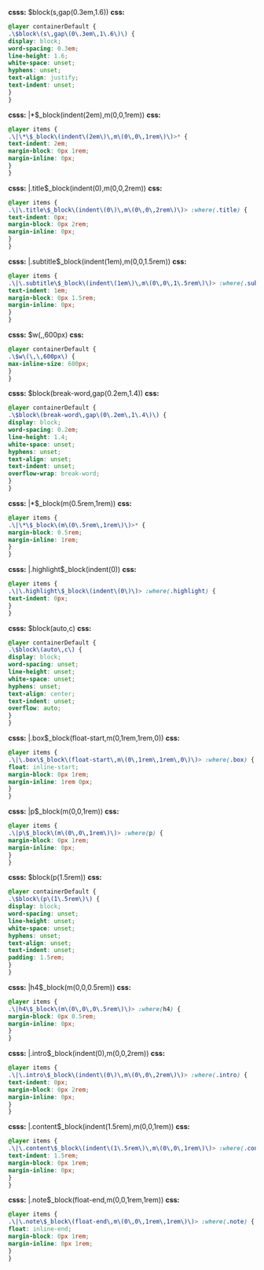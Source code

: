 **csss:** $block(s,gap(0.3em,1.6))
**css:**
```css
@layer containerDefault {
.\$block\(s\,gap\(0\.3em\,1\.6\)\) {
display: block;
word-spacing: 0.3em;
line-height: 1.6;
white-space: unset;
hyphens: unset;
text-align: justify;
text-indent: unset;
}
}
```

**csss:** |*$_block(indent(2em),m(0,0,1rem))
**css:**
```css
@layer items {
.\|\*\$_block\(indent\(2em\)\,m\(0\,0\,1rem\)\)>* {
text-indent: 2em;
margin-block: 0px 1rem;
margin-inline: 0px;
}
}
```

**csss:** |.title$_block(indent(0),m(0,0,2rem))
**css:**
```css
@layer items {
.\|\.title\$_block\(indent\(0\)\,m\(0\,0\,2rem\)\)> :where(.title) {
text-indent: 0px;
margin-block: 0px 2rem;
margin-inline: 0px;
}
}
```

**csss:** |.subtitle$_block(indent(1em),m(0,0,1.5rem))
**css:**
```css
@layer items {
.\|\.subtitle\$_block\(indent\(1em\)\,m\(0\,0\,1\.5rem\)\)> :where(.subtitle) {
text-indent: 1em;
margin-block: 0px 1.5rem;
margin-inline: 0px;
}
}
```

**csss:** $w(,,600px)
**css:**
```css
@layer containerDefault {
.\$w\(\,\,600px\) {
max-inline-size: 600px;
}
}
```

**csss:** $block(break-word,gap(0.2em,1.4))
**css:**
```css
@layer containerDefault {
.\$block\(break-word\,gap\(0\.2em\,1\.4\)\) {
display: block;
word-spacing: 0.2em;
line-height: 1.4;
white-space: unset;
hyphens: unset;
text-align: unset;
text-indent: unset;
overflow-wrap: break-word;
}
}
```

**csss:** |*$_block(m(0.5rem,1rem))
**css:**
```css
@layer items {
.\|\*\$_block\(m\(0\.5rem\,1rem\)\)>* {
margin-block: 0.5rem;
margin-inline: 1rem;
}
}
```

**csss:** |.highlight$_block(indent(0))
**css:**
```css
@layer items {
.\|\.highlight\$_block\(indent\(0\)\)> :where(.highlight) {
text-indent: 0px;
}
}
```

**csss:** $block(auto,c)
**css:**
```css
@layer containerDefault {
.\$block\(auto\,c\) {
display: block;
word-spacing: unset;
line-height: unset;
white-space: unset;
hyphens: unset;
text-align: center;
text-indent: unset;
overflow: auto;
}
}
```

**csss:** |.box$_block(float-start,m(0,1rem,1rem,0))
**css:**
```css
@layer items {
.\|\.box\$_block\(float-start\,m\(0\,1rem\,1rem\,0\)\)> :where(.box) {
float: inline-start;
margin-block: 0px 1rem;
margin-inline: 1rem 0px;
}
}
```

**csss:** |p$_block(m(0,0,1rem))
**css:**
```css
@layer items {
.\|p\$_block\(m\(0\,0\,1rem\)\)> :where(p) {
margin-block: 0px 1rem;
margin-inline: 0px;
}
}
```

**csss:** $block(p(1.5rem))
**css:**
```css
@layer containerDefault {
.\$block\(p\(1\.5rem\)\) {
display: block;
word-spacing: unset;
line-height: unset;
white-space: unset;
hyphens: unset;
text-align: unset;
text-indent: unset;
padding: 1.5rem;
}
}
```

**csss:** |h4$_block(m(0,0,0.5rem))
**css:**
```css
@layer items {
.\|h4\$_block\(m\(0\,0\,0\.5rem\)\)> :where(h4) {
margin-block: 0px 0.5rem;
margin-inline: 0px;
}
}
```

**csss:** |.intro$_block(indent(0),m(0,0,2rem))
**css:**
```css
@layer items {
.\|\.intro\$_block\(indent\(0\)\,m\(0\,0\,2rem\)\)> :where(.intro) {
text-indent: 0px;
margin-block: 0px 2rem;
margin-inline: 0px;
}
}
```

**csss:** |.content$_block(indent(1.5rem),m(0,0,1rem))
**css:**
```css
@layer items {
.\|\.content\$_block\(indent\(1\.5rem\)\,m\(0\,0\,1rem\)\)> :where(.content) {
text-indent: 1.5rem;
margin-block: 0px 1rem;
margin-inline: 0px;
}
}
```

**csss:** |.note$_block(float-end,m(0,0,1rem,1rem))
**css:**
```css
@layer items {
.\|\.note\$_block\(float-end\,m\(0\,0\,1rem\,1rem\)\)> :where(.note) {
float: inline-end;
margin-block: 0px 1rem;
margin-inline: 0px 1rem;
}
}
```